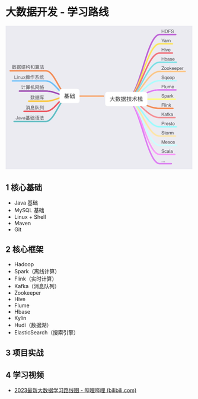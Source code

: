 # 大数据开发 - 学习路线

![Image](大数据开发学习路线.assets/Image.png)

## 1  核心基础

- Java 基础
- MySQL 基础
- Linux + Shell
- Maven
- Git

## 2  核心框架

- Hadoop
- Spark（离线计算）
- Flink（实时计算）
- Kafka（消息队列）
- Zookeeper
- Hive
- Flume
- Hbase
- Kylin
- Hudi（数据湖）
- ElasticSearch（搜索引擎）

## 3  项目实战

## 4  学习视频

- [2023最新大数据学习路线图 - 哔哩哔哩 (bilibili.com)](https://www.bilibili.com/read/cv5213600)